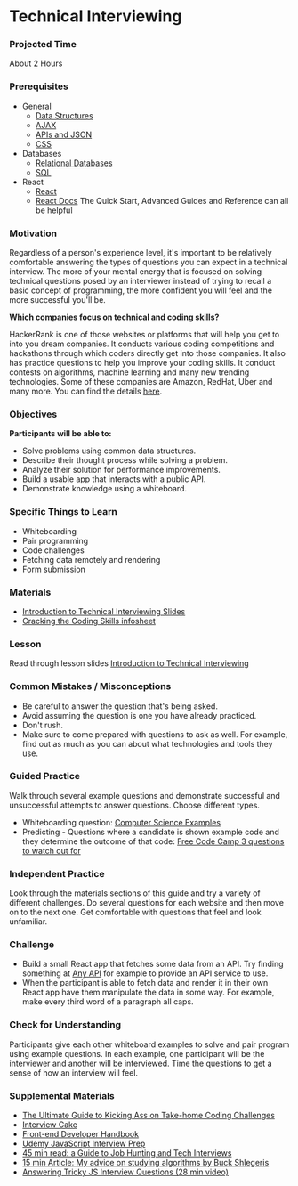 # Technical Interviewing

### Projected Time
About 2 Hours

### Prerequisites
- General
  - [Data Structures](../../data-structures/)
  - [AJAX](../../ajax/ajax.md)
  - [APIs and JSON](../../api/apis-and-json.md)
  - [CSS](../../css/css.md)
- Databases
  - [Relational Databases](../../databases/relational-databases.md)
  - [SQL](../../databases/sql.md)
- React
  - [React](../../react-js/react.md)
  - [React Docs](https://reactjs.org/docs/hello-world.html)
  The Quick Start, Advanced Guides and Reference can all be helpful

### Motivation
Regardless of a person's experience level, it's important to be relatively comfortable answering the types of questions you can expect in a technical interview. The more of your mental energy that is focused on solving technical questions posed by an interviewer instead of trying to recall a basic concept of programming, the more confident you will feel and the more successful you'll be.

**Which companies focus on technical and coding skills?**

HackerRank is one of those websites or platforms that will help you get to into you dream companies. It conducts various coding competitions and hackathons through which coders directly get into those companies. It also has practice questions to help you improve your coding skills. It conduct contests on algorithms, machine learning and many new trending technologies.
Some of these companies are Amazon, RedHat, Uber and many more. You can find the details [here](https://www.makeuseof.com/tag/si-coding-challenges-lead-money-jobs/).


### Objectives
**Participants will be able to:**
- Solve problems using common data structures.
- Describe their thought process while solving a problem.
- Analyze their solution for performance improvements.
- Build a usable app that interacts with a public API.
- Demonstrate knowledge using a whiteboard.

### Specific Things to Learn
- Whiteboarding
- Pair programming
- Code challenges
- Fetching data remotely and rendering
- Form submission

### Materials
- [Introduction to Technical Interviewing Slides](https://docs.google.com/presentation/d/19birb2c6D06BRNKxEPvl_kaFR_4A_w9w0Z1l2ko7LII/edit?ts=5ad0ec5c#slide=id.p)
- [Cracking the Coding Skills infosheet](http://www.crackingthecodinginterview.com/uploads/6/5/2/8/6528028/cracking_the_coding_skills_-_v6.pdf)

### Lesson
Read through lesson slides [Introduction to Technical Interviewing](https://docs.google.com/presentation/d/19birb2c6D06BRNKxEPvl_kaFR_4A_w9w0Z1l2ko7LII/edit?ts=5ad0ec5c#slide=id.p)

### Common Mistakes / Misconceptions
- Be careful to answer the question that's being asked.
- Avoid assuming the question is one you have already practiced.
- Don't rush.
- Make sure to come prepared with questions to ask as well. For example, find out as much as you can about what technologies and tools they use.

### Guided Practice
Walk through several example questions and demonstrate successful and unsuccessful attempts to answer questions. Choose different types.
- Whiteboarding question: [Computer Science Examples](https://goo.gl/mKevgV)
- Predicting - Questions where a candidate is shown example code and they determine the outcome of that code: [Free Code Camp 3 questions to watch out for](https://goo.gl/tSd79T)

### Independent Practice
Look through the materials sections of this guide and try a variety of different challenges. Do several questions for each website and then move on to the next one. Get comfortable with questions that feel and look unfamiliar.

### Challenge
- Build a small React app that fetches some data from an API. Try finding something at [Any API](https://any-api.com/?tag=open%20data) for example to provide an API service to use.
- When the participant is able to fetch data and render it in their own React app have them manipulate the data in some way. For example, make every third word of a paragraph all caps.

### Check for Understanding

Participants give each other whiteboard examples to solve and pair program using example questions. In each example, one participant will be the interviewer and another will be interviewed. Time the questions to get a sense of how an interview will feel.

### Supplemental Materials
- [The Ultimate Guide to Kicking Ass on Take-home Coding Challenges](https://goo.gl/npTq22)
- [Interview Cake](https://www.interviewcake.com/)
- [Front-end Developer Handbook](https://www.frontendhandbook.com/practice/interview-q.html)
- [Udemy JavaScript Interview Prep](https://www.udemy.com/javascript-interview-prep/)
- [45 min read: a Guide to Job Hunting and Tech Interviews](https://haseebq.com/how-to-break-into-tech-job-hunting-and-interviews/#general-study)
- [15 min Article: My advice on studying algorithms by Buck Shlegeris](http://shlegeris.com/2016/08/14/algorithms)
- [Answering Tricky JS Interview Questions (28 min video)](https://www.youtube.com/watch?v=MY0UBGX2FtA)
